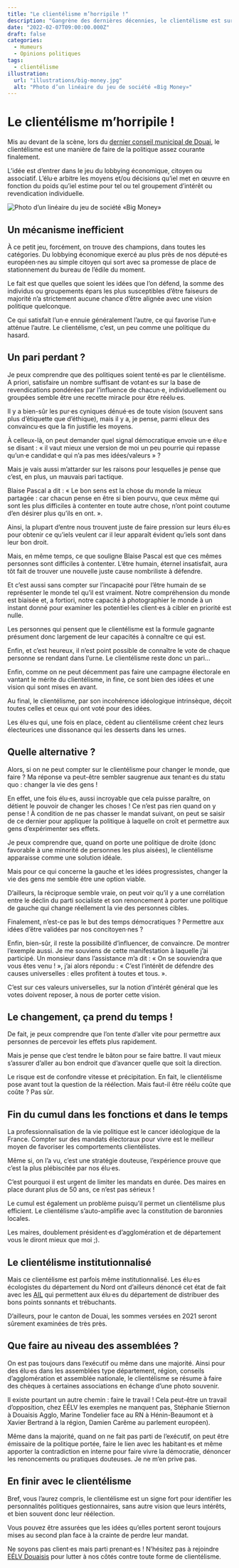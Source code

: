 ```yaml
---
title: "Le clientélisme m’horripile !"
description: "Gangrène des dernières décennies, le clientélisme est surtout un signe d’absence de volonté sincère de changer le quotidien de nos concitoyen·nes."
date: "2022-02-07T09:00:00.000Z"
draft: false
categories:
  - Humeurs
  - Opinions politiques
tags:
  - clientélisme
illustration:
  url: "illustrations/big-money.jpg"
  alt: "Photo d’un linéaire du jeu de société «Big Money»"
---
```


# Le clientélisme m’horripile !

Mis au devant de la scène, lors du [dernier conseil municipal de Douai](https://youtu.be/NseoduvHyfg?t=8939), le clientélisme est une manière de faire de la politique assez courante finalement.

L’idée est d’entrer dans le jeu du lobbying économique, citoyen ou associatif. L’élu·e arbitre les moyens et/ou décisions qu’iel met en œuvre en fonction du poids qu’iel estime pour tel ou tel groupement d’intérêt ou revendication individuelle.

![Photo d’un linéaire du jeu de société «Big Money»](illustrations/big-money.jpg)

## Un mécanisme inefficient

À ce petit jeu, forcément, on trouve des champions, dans toutes les catégories. Du lobbying économique exercé au plus près de nos député·es européen·nes au simple citoyen qui sort avec sa promesse de place de stationnement du bureau de l’édile du moment.

Le fait est que quelles que soient les idées que l’on défend, la somme des individus ou groupements épars les plus susceptibles d’être faiseurs de majorité n’a strictement aucune chance d’être alignée avec une vision politique quelconque.

Ce qui satisfait l’un·e ennuie généralement l’autre, ce qui favorise l’un·e atténue l’autre. Le clientélisme, c’est, un peu comme une politique du hasard. 

## Un pari perdant ?

Je peux comprendre que des politiques soient tenté·es par le clientélisme. A priori, satisfaire un nombre suffisant de votant·es sur la base de revendications pondérées par l’influence de chacun·e, individuellement ou groupées semble être une recette miracle pour être réélu·es.

Il y a bien-sûr les pur·es cyniques dénué·es de toute vision (souvent sans plus d’étiquette que d’éthique), mais il y a, je pense, parmi elleux des convaincu·es que la fin justifie les moyens.

À celleux-là, on peut demander quel signal démocratique envoie un·e élu·e se disant : « il vaut mieux une version de moi un peu pourrie qui repasse qu’un·e candidat·e qui n’a pas mes idées/valeurs » ?

Mais je vais aussi m’attarder sur les raisons pour lesquelles je pense que c’est, en plus, un mauvais pari tactique.

Blaise Pascal a dit : « Le bon sens est la chose du monde la mieux partagée : car chacun pense en être si bien pourvu, que ceux même qui sont les plus difficiles à contenter en toute autre chose, n’ont point coutume d’en désirer plus qu’ils en ont. ».

Ainsi, la plupart d’entre nous trouvent juste de faire pression sur leurs élu·es pour obtenir ce qu’iels veulent car il leur apparaît évident qu’iels sont dans leur bon droit.

Mais, en même temps, ce que souligne Blaise Pascal est que ces mêmes personnes sont difficiles à contenter. L’être humain, éternel insatisfait, aura tôt fait de trouver une nouvelle juste cause nombriliste à défendre.

Et c’est aussi sans compter sur l’incapacité pour l’être humain de se représenter le monde tel qu’il est vraiment. Notre compréhension du monde est biaisée et, a fortiori, notre capacité à photographier le monde à un instant donné pour examiner les potentiel·les client·es à cibler en priorité est nulle.

Les personnes qui pensent que le clientélisme est la formule gagnante présument donc largement de leur capacités à connaître ce qui est.

Enfin, et c’est heureux, il n’est point possible de connaître le vote de chaque personne se rendant dans l’urne. Le clientélisme reste donc un pari...

Enfin, comme on ne peut décemment pas faire une campagne électorale en vantant le mérite du clientélisme, in fine, ce sont bien des idées et une vision qui sont mises en avant.

Au final, le clientélisme, par son incohérence idéologique intrinsèque, déçoit toutes celles et ceux qui ont voté pour des idées.

Les élu·es qui, une fois en place, cèdent au clientélisme créent chez leurs électeurices une dissonance qui les desserts dans les urnes.

## Quelle alternative ?

Alors, si on ne peut compter sur le clientélisme pour changer le monde, que faire ? Ma réponse va peut-être sembler saugrenue aux tenant·es du statu quo : changer la vie des gens !

En effet, une fois élu·es, aussi incroyable que cela puisse paraître, on détient le pouvoir de changer les choses ! Ce n’est pas rien quand on y pense ! À condition de ne pas chasser le mandat suivant, on peut se saisir de ce dernier pour appliquer la politique à laquelle on croît et permettre aux gens d’expérimenter ses effets.

Je peux comprendre que, quand on porte une politique de droite (donc favorable à une minorité de personnes les plus aisées), le clientélisme apparaisse comme une solution idéale.

Mais pour ce qui concerne la gauche et les idées progressistes, changer la vie des gens me semble être une option viable.

D’ailleurs, la réciproque semble vraie, on peut voir qu’il y a une corrélation entre le déclin du parti socialiste et son renoncement à porter une politique de gauche qui change réellement la vie des personnes cibles.

Finalement, n’est-ce pas le but des temps démocratiques ? Permettre aux idées d’être validées par nos concitoyen·nes ?

Enfin, bien-sûr, il reste la possibilité d’influencer, de convaincre. De montrer l’exemple aussi. Je me souviens de cette manifestation à laquelle j’ai participé. Un monsieur dans l’assistance m’a dit : « On se souviendra que vous êtes venu ! », j’ai alors répondu : « C’est l’intérêt de défendre des causes universelles : elles profitent à toutes et tous. ».

C’est sur ces valeurs universelles, sur la notion d’intérêt général que les votes doivent reposer, à nous de porter cette vision.

## Le changement, ça prend du temps !

De fait, je peux comprendre que l’on tente d’aller vite pour permettre aux personnes de percevoir les effets plus rapidement.

Mais je pense que c’est tendre le bâton pour se faire battre. Il vaut mieux s’assurer d’aller au bon endroit que d’avancer quelle que soit la direction.

Le risque est de confondre vitesse et précipitation. En fait, le clientélisme pose avant tout la question de la réélection. Mais faut-il être réélu coûte que coûte ? Pas sûr.

## Fin du cumul dans les fonctions et dans le temps

La professionnalisation de la vie politique est le cancer idéologique de la France. Compter sur des mandats électoraux pour vivre est le meilleur moyen de favoriser les comportements clientélistes.

Même si, on l’a vu, c’est une stratégie douteuse, l’expérience prouve que c’est la plus plébiscitée par nos élu·es.

C’est pourquoi il est urgent de limiter les mandats en durée. Des maires en place durant plus de 50 ans, ce n’est pas sérieux !

Le cumul est également un problème puisqu’il permet un clientélisme plus efficient. Le clientélisme s’auto-amplifie avec la constitution de baronnies locales.

Les maires, doublement président·es d’agglomération et de département vous le diront mieux que moi ;).

## Le clientélisme institutionnalisé

Mais ce clientélisme est parfois même institutionnalisé. Les élu·es écologistes du département du Nord ont d’ailleurs dénoncé cet état de fait avec les [AIL](https://www.mediacites.fr/enquete/lille/2021/12/08/au-departement-du-nord-les-verts-partent-en-croisade-contre-les-derives-clientelistes/) qui permettent aux élu·es du département de distribuer des bons points sonnants et trébuchants.

D’ailleurs, pour le canton de Douai, les sommes versées en 2021 seront sûrement examinées de très près.

## Que faire au niveau des assemblées ?

On est pas toujours dans l’exécutif ou même dans une majorité. Ainsi pour des élu·es dans les assemblées type département, région, conseils d’agglomération et assemblée nationale, le clientélisme se résume à faire des chèques à certaines associations en échange d’une photo souvenir.

Il existe pourtant un autre chemin : faire le travail ! Cela peut-être un travail d’opposition, chez EÉLV les exemples ne manquent pas, Stéphanie Stiernon à Douaisis Agglo, Marine Tondelier face au RN à Hénin-Beaumont et à Xavier Bertrand à la région, Damien Carême au parlement européen).

Même dans la majorité, quand on ne fait pas parti de l’exécutif, on peut être émissaire de la politique portée, faire le lien avec les habitant·es et même apporter la contradiction en interne pour faire vivre la démocratie, dénoncer les renoncements ou pratiques douteuses. Je ne m’en prive pas.

## En finir avec le clientélisme

Bref, vous l’aurez compris, le clientélisme est un signe fort pour identifier les personnalités politiques gestionnaires, sans autre vision que leurs intérêts, et bien souvent donc leur réélection.

Vous pouvez être assurées que les idées qu’elles portent seront toujours mises au second plan face à la crainte de perdre leur mandat.

Ne soyons pas client·es mais parti prenant·es ! N’hésitez pas à rejoindre [EÉLV Douaisis](https://soutenir.eelv.fr/) pour lutter à nos côtés contre toute forme de clientélisme.
